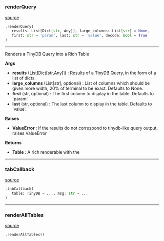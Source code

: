 #


### renderQuery
[source](https://github.com/arnos-stuff/typer-tinydb/blob/master/typer_tinydb/utils.py/#L53)
```python
.renderQuery(
   results: List[Dict[str, Any]], large_columns: List[str] = None,
   first: str = 'param', last: str = 'value', decode: bool = True
)
```

---
Renders a TinyDB Query into a Rich Table


**Args**

* **results** (List[Dict[str,Any]]) : Results of a TinyDB Query, in the form of a list of dicts.
* **large_columns** (List[str], optional) : List of columns which should be given more width, 20% of terminal to be exact. Defaults to None.
* **first** (str, optional) : The first column to display in the table. Defaults to 'param'.
* **last** (str, optional) : The last column to display in the table. Defaults to 'value'.


**Raises**

* **ValueError**  : If the results do not correspond to tinydb-like query output, raises ValueError


**Returns**

* **Table**  : A rich renderable with the 


----


### tabCallback
[source](https://github.com/arnos-stuff/typer-tinydb/blob/master/typer_tinydb/utils.py/#L162)
```python
.tabCallback(
   table: TinyDB = ..., msg: str = ...
)
```


----


### renderAllTables
[source](https://github.com/arnos-stuff/typer-tinydb/blob/master/typer_tinydb/utils.py/#L173)
```python
.renderAllTables()
```

